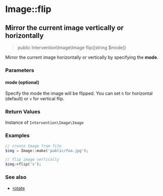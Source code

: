 # Image::flip
## Mirror the current image vertically or horizontally

> public Intervention\Image\Image flip([string $mode])

Mirror the current image horizontally or vertically by specifying the **mode**.

### Parameters

#### mode (optional)
Specify the mode the image will be flipped. You can set ```h``` for horizontal (default) or ```v``` for vertical flip.

### Return Values
Instance of `Intervention\Image\Image`

### Examples

```php
// create Image from file
$img = Image::make('public/foo.jpg');

// flip image vertically
$img->flip('v');
```

### See also

- [rotate](/v2/api/rotate)